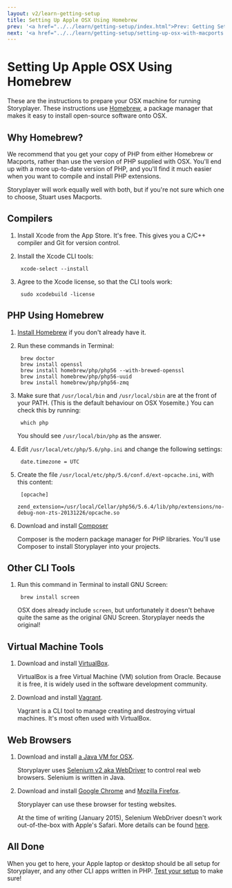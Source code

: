 ```yaml
---
layout: v2/learn-getting-setup
title: Setting Up Apple OSX Using Homebrew
prev: '<a href="../../learn/getting-setup/index.html">Prev: Getting Setup For Storyplayer</a>'
next: '<a href="../../learn/getting-setup/setting-up-osx-with-macports.html">Next: Setting Up Apple OSX Using Macports</a>'
---
```


# Setting Up Apple OSX Using Homebrew

These are the instructions to prepare your OSX machine for running Storyplayer. These instructions use [Homebrew](http://brew.sh), a package manager that makes it easy to install open-source software onto OSX.

## Why Homebrew?

We recommend that you get your copy of PHP from either Homebrew or Macports, rather than use the version of PHP supplied with OSX. You'll end up with a more up-to-date version of PHP, and you'll find it much easier when you want to compile and install PHP extensions.

Storyplayer will work equally well with both, but if you're not sure which one to choose, Stuart uses Macports.

## Compilers

1. Install Xcode from the App Store. It's free. This gives you a C/C++ compiler and Git for version control.
1. Install the Xcode CLI tools:

        xcode-select --install

1. Agree to the Xcode license, so that the CLI tools work:

        sudo xcodebuild -license

## PHP Using Homebrew

1. [Install Homebrew](http://brew.sh) if you don't already have it.
1. Run these commands in Terminal:

        brew doctor
        brew install openssl
        brew install homebrew/php/php56 --with-brewed-openssl
        brew install homebrew/php/php56-uuid
        brew install homebrew/php/php56-zmq

1. Make sure that `/usr/local/bin` and `/usr/local/sbin` are at the front of your PATH. (This is the default behaviour on OSX Yosemite.)  You can check this by running:

        which php

    You should see `/usr/local/bin/php` as the answer.

1. Edit `/usr/local/etc/php/5.6/php.ini` and change the following settings:

        date.timezone = UTC

1. Create the file `/usr/local/etc/php/5.6/conf.d/ext-opcache.ini`, with this content:

        [opcache]
        zend_extension=/usr/local/Cellar/php56/5.6.4/lib/php/extensions/no-debug-non-zts-20131226/opcache.so

1. Download and install [Composer](https://getcomposer.org/download/)

   Composer is the modern package manager for PHP libraries. You'll use Composer to install Storyplayer into your projects.

## Other CLI Tools

1. Run this command in Terminal to install GNU Screen:

        brew install screen

   OSX does already include `screen`, but unfortunately it doesn't behave quite the same as the original GNU Screen. Storyplayer needs the original!

## Virtual Machine Tools

1. Download and install [VirtualBox](http://virtualbox.org).

   VirtualBox is a free Virtual Machine (VM) solution from Oracle.  Because it is free, it is widely used in the software development community.

1. Download and install [Vagrant](http://vagrantup.com).

   Vagrant is a CLI tool to manage creating and destroying virtual machines.  It's most often used with VirtualBox.

## Web Browsers

1. Download and install [a Java VM for OSX](http://www.java.com).

   Storyplayer uses [Selenium v2 aka WebDriver](http://www.seleniumhq.org) to control real web browsers. Selenium is written in Java.

1. Download and install [Google Chrome](https://www.google.com/chrome/) and [Mozilla Firefox](https://www.mozilla.org).

   Storyplayer can use these browser for testing websites.

   At the time of writing (January 2015), Selenium WebDriver doesn't work out-of-the-box with Apple's Safari. More details can be found [here](../../using/web-browsers/osx-safari.html).

## All Done

When you get to here, your Apple laptop or desktop should be all setup for Storyplayer, and any other CLI apps written in PHP. [Test your setup](testing-your-setup.html) to make sure!
